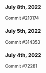 ### July 8th, 2022

Commit #210174

### July 5th, 2022

Commit #314353


### July 4th, 2022

Commit #72281
